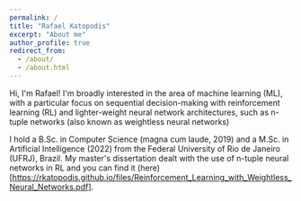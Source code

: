 ```yaml
---
permalink: /
title: "Rafael Katopodis"
excerpt: "About me"
author_profile: true
redirect_from: 
  - /about/
  - /about.html
---
```


Hi, I'm Rafael! I'm broadly interested in the area of machine learning (ML), with a particular focus on sequential decision-making with reinforcement learning (RL) and lighter-weight neural network architectures, such as n-tuple networks (also known as weightless neural networks)

I hold a B.Sc. in Computer Science (magna cum laude, 2019) and a M.Sc. in Artificial Intelligence (2022) from the Federal University of Rio de Janeiro (UFRJ), Brazil. My master's dissertation dealt with the use of n-tuple neural networks in RL and you can find it (here)[https://rkatopodis.github.io/files/Reinforcement_Learning_with_Weightless_Neural_Networks.pdf].

